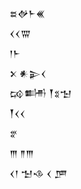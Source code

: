 <div class='block'>
<div class='line'>𒊺𒉻𒈨𒌍</div>
<div class='line'>𒌋𒌋𒐌</div>
<div class='line'>𒁹𒈨</div>
<div class='line'>𒉽 𒀭𒉌𒌋</div>
<div class='line'>𒄘𒌦 𒐕𒐏𒈠</div>
<div class='line'>𒐕𒌋𒌋</div>
<div class='line'>𒐐</div>
<div class='line'>𒐈 𒈫𒐈</div>
<div class='line'>𒌋𒁹 𒈠𒈾 𒌋 𒂆</div>
</div>